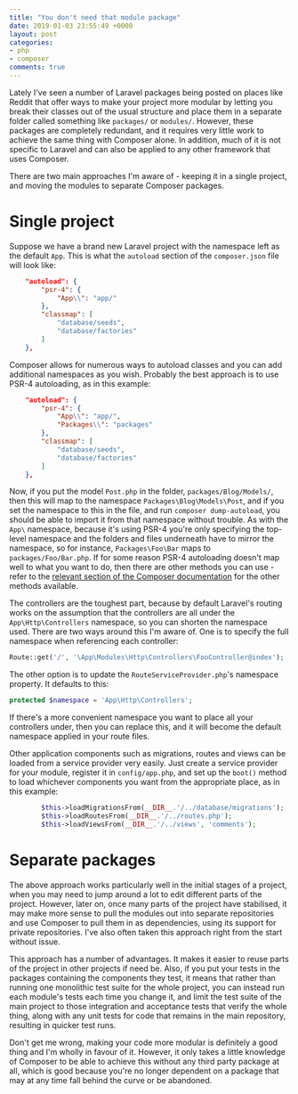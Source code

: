```yaml
---
title: "You don't need that module package"
date: 2019-01-03 23:55:49 +0000
layout: post
categories:
- php
- composer
comments: true
---
```


Lately I've seen a number of Laravel packages being posted on places like Reddit that offer ways to make your project more modular by letting you break their classes out of the usual structure and place them in a separate folder called something like `packages/` or `modules/`. However, these packages are completely redundant, and it requires very little work to achieve the same thing with Composer alone. In addition, much of it is not specific to Laravel and can also be applied to any other framework that uses Composer.

There are two main approaches I'm aware of - keeping it in a single project, and moving the modules to separate Composer packages.

Single project
==============

Suppose we have a brand new Laravel project with the namespace left as the default `App`. This is what the `autoload` section of the `composer.json` file will look like:

```json
    "autoload": {
        "psr-4": {
            "App\\": "app/"
        },
        "classmap": [
            "database/seeds",
            "database/factories"
        ]
    },
```

Composer allows for numerous ways to autoload classes and you can add additional namespaces as you wish. Probably the best approach is to use PSR-4 autoloading, as in this example:

```json
    "autoload": {
        "psr-4": {
            "App\\": "app/",
            "Packages\\": "packages"
        },
        "classmap": [
            "database/seeds",
            "database/factories"
        ]
    },
```

Now, if you put the model `Post.php` in the folder, `packages/Blog/Models/`, then this will map to the namespace `Packages\Blog\Models\Post`, and if you set the namespace to this in the file, and run `composer dump-autoload`, you should be able to import it from that namespace without trouble. As with the `App\` namespace, because it's using PSR-4 you're only specifying the top-level namespace and the folders and files underneath have to mirror the namespace, so for instance, `Packages\Foo\Bar` maps to `packages/Foo/Bar.php`. If for some reason PSR-4 autoloading doesn't map well to what you want to do, then there are other methods you can use - refer to the [relevant section of the Composer documentation](https://getcomposer.org/doc/04-schema.md#autoload) for the other methods available.

The controllers are the toughest part, because by default Laravel's routing works on the assumption that the controllers are all under the `App\Http\Controllers` namespace, so you can shorten the namespace used. There are two ways around this I'm aware of. One is to specify the full namespace when referencing each controller:

```php
Route::get('/', '\App\Modules\Http\Controllers\FooController@index');
```

The other option is to update the `RouteServiceProvider.php`'s namespace property. It defaults to this:

```php
protected $namespace = 'App\Http\Controllers';
```

If there's a more convenient namespace you want to place all your controllers under, then you can replace this, and it will become the default namespace applied in your route files.

Other application components such as migrations, routes and views can be loaded from a service provider very easily. Just create a service provider for your module, register it in `config/app.php`, and set up the `boot()` method to load whichever components you want from the appropriate place, as in this example:

```php
        $this->loadMigrationsFrom(__DIR__.'/../database/migrations');
        $this->loadRoutesFrom(__DIR__.'/../routes.php');
        $this->loadViewsFrom(__DIR__.'/../views', 'comments');
```

Separate packages
=================

The above approach works particularly well in the initial stages of a project, when you may need to jump around a lot to edit different parts of the project. However, later on, once many parts of the project have stabilised, it may make more sense to pull the modules out into separate repositories and use Composer to pull them in as dependencies, using its support for private repositories. I've also often taken this approach right from the start without issue.

This approach has a number of advantages. It makes it easier to reuse parts of the project in other projects if need be. Also, if you put your tests in the packages containing the components they test, it means that rather than running one monolithic test suite for the whole project, you can instead run each module's tests each time you change it, and limit the test suite of the main project to those integration and acceptance tests that verify the whole thing, along with any unit tests for code that remains in the main repository, resulting in quicker test runs.

Don't get me wrong, making your code more modular is definitely a good thing and I'm wholly in favour of it. However, it only takes a little knowledge of Composer to be able to achieve this without any third party package at all, which is good because you're no longer dependent on a package that may at any time fall behind the curve or be abandoned.
